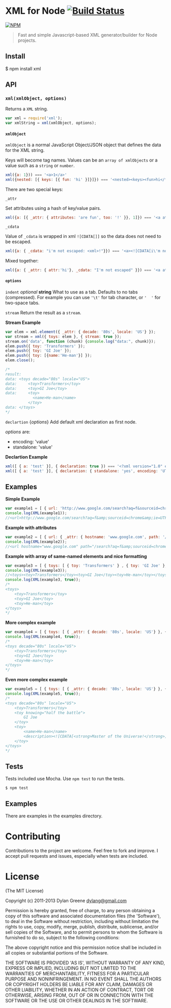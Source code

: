 # XML for Node [![Build Status](https://secure.travis-ci.org/dylang/node-xml.png)](http://travis-ci.org/dylang/node-xml)

  [![NPM](https://nodei.co/npm/xml.png?downloads=true)](https://nodei.co/npm/xml/)

> Fast and simple Javascript-based XML generator/builder for Node projects.

## Install

   $ npm install xml

## API

### `xml(xmlObject, options)`

Returns a `XML` string.

```js
var xml = require('xml');
var xmlString = xml(xmlObject, options);
```

#### `xmlObject`

`xmlObject` is a normal JavaScript Object/JSON object that defines the data for the XML string.

Keys will become tag names.
Values can be an `array of xmlObjects` or a value such as a `string` or `number`.

```js
xml({a: 1})) === '<a>1</a>'
xml({nested: [{ keys: [{ fun: 'hi' }]}]}) === '<nested><keys><fun>hi</fun></keys></nested>'
```

There are two special keys:

`_attr`

Set attributes using a hash of key/value pairs.

```js
xml({a: [{ _attr: { attributes: 'are fun', too: '!' }}, 1]}) === '<a attributes="are fun" too="!">1</a>'
````
`_cdata`

Value of `_cdata` is wrapped in xml `![CDATA[]]` so the data does not need to be escaped.

```js
xml({a: { _cdata: "i'm not escaped: <xml>!"}}) === '<a><![CDATA[i\'m not escaped: <xml>!]]></a>'
```

Mixed together:
```js
xml({a: { _attr: { attr:'hi'}, _cdata: "I'm not escaped" }}) === '<a attr="hi"><![CDATA[I\'m not escaped]]></a>'
```

#### `options`

`indent` _optional_ **string** What to use as a tab. Defaults to no tabs (compressed).
 For example you can use `'\t'` for tab character, or `'  '` for two-space tabs.

`stream` Return the result as a `stream`.

**Stream Example**

```js
var elem = xml.element({ _attr: { decade: '80s', locale: 'US'} });
var stream = xml({ toys: elem }, { stream: true });
stream.on('data', function (chunk) {console.log("data:", chunk)});
elem.push({ toy: 'Transformers' });
elem.push({ toy: 'GI Joe' });
elem.push({ toy: [{name:'He-man'}] });
elem.close();

/*
result:
data: <toys decade="80s" locale="US">
data:     <toy>Transformers</toy>
data:     <toy>GI Joe</toy>
data:     <toy>
            <name>He-man</name>
          </toy>
data: </toys>
*/
```


`declartion` {_options_} Add default xml declaration as first node.

_options_ are:
* encoding: 'value'
* standalone: 'value'
          
**Declartion Example**

```js
xml([ { a: 'test' }], { declaration: true }) === '<?xml version="1.0" encoding="UTF-8"?><a>test</a>'
xml([ { a: 'test' }], { declaration: { standalone: 'yes', encoding: 'UTF-16' }}) === '<?xml version="1.0" encoding="UTF-16" standalone="yes"?><a>test</a>'
```



## Examples

**Simple Example**

```js
var example1 = [ { url: 'http://www.google.com/search?aq=f&sourceid=chrome&ie=UTF-8&q=opower' } ];
console.log(XML(example1));
//<url>http://www.google.com/search?aq=f&amp;sourceid=chrome&amp;ie=UTF-8&amp;q=opower</url>
```

**Example with attributes**

```js
var example2 = [ { url: { _attr: { hostname: 'www.google.com', path: '/search?aq=f&sourceid=chrome&ie=UTF-8&q=opower' }  } } ];
console.log(XML(example2));
//<url hostname="www.google.com" path="/search?aq=f&amp;sourceid=chrome&amp;ie=UTF-8&amp;q=opower"/>
```

**Example with array of same-named elements and nice formatting**

```js
var example3 = [ { toys: [ { toy: 'Transformers' } , { toy: 'GI Joe' }, { toy: 'He-man' } ] } ];
console.log(XML(example3));
//<toys><toy>Transformers</toy><toy>GI Joe</toy><toy>He-man</toy></toys>
console.log(XML(example3, true));
/*
<toys>
    <toy>Transformers</toy>
    <toy>GI Joe</toy>
    <toy>He-man</toy>
</toys>
*/
```

**More complex example**

```js
var example4 = [ { toys: [ { _attr: { decade: '80s', locale: 'US'} }, { toy: 'Transformers' } , { toy: 'GI Joe' }, { toy: 'He-man' } ] } ];
console.log(XML(example4, true));
/*
<toys decade="80s" locale="US">
    <toy>Transformers</toy>
    <toy>GI Joe</toy>
    <toy>He-man</toy>
</toys>
*/
```

**Even more complex example**

```js
var example5 = [ { toys: [ { _attr: { decade: '80s', locale: 'US'} }, { toy: 'Transformers' } , { toy: [ { _attr: { knowing: 'half the battle' } }, 'GI Joe'] }, { toy: [ { name: 'He-man' }, { description: { _cdata: '<strong>Master of the Universe!</strong>'} } ] } ] } ];
console.log(XML(example5, true));
/*
<toys decade="80s" locale="US">
    <toy>Transformers</toy>
    <toy knowing="half the battle">
        GI Joe
    </toy>
    <toy>
        <name>He-man</name>
        <description><![CDATA[<strong>Master of the Universe!</strong>]]></description>
    </toy>
</toys>
*/
```


## Tests

Tests included use Mocha. Use `npm test` to run the tests.

    $ npm test

## Examples

There are examples in the examples directory.

# Contributing

Contributions to the project are welcome. Feel free to fork and improve. I accept pull requests and issues,
especially when tests are included.

# License

(The MIT License)

Copyright (c) 2011-2013 Dylan Greene <dylang@gmail.com>

Permission is hereby granted, free of charge, to any person obtaining
a copy of this software and associated documentation files (the
'Software'), to deal in the Software without restriction, including
without limitation the rights to use, copy, modify, merge, publish,
distribute, sublicense, and/or sell copies of the Software, and to
permit persons to whom the Software is furnished to do so, subject to
the following conditions:

The above copyright notice and this permission notice shall be
included in all copies or substantial portions of the Software.

THE SOFTWARE IS PROVIDED 'AS IS', WITHOUT WARRANTY OF ANY KIND,
EXPRESS OR IMPLIED, INCLUDING BUT NOT LIMITED TO THE WARRANTIES OF
MERCHANTABILITY, FITNESS FOR A PARTICULAR PURPOSE AND NONINFRINGEMENT.
IN NO EVENT SHALL THE AUTHORS OR COPYRIGHT HOLDERS BE LIABLE FOR ANY
CLAIM, DAMAGES OR OTHER LIABILITY, WHETHER IN AN ACTION OF CONTRACT,
TORT OR OTHERWISE, ARISING FROM, OUT OF OR IN CONNECTION WITH THE
SOFTWARE OR THE USE OR OTHER DEALINGS IN THE SOFTWARE.
